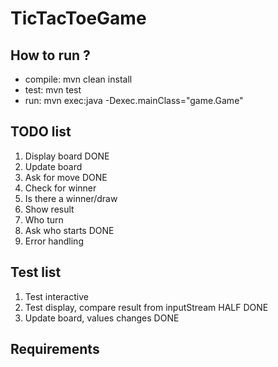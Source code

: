 # TicTacToeGame

## How to run ?
- compile: mvn clean install
- test: mvn test
- run: mvn exec:java -Dexec.mainClass="game.Game"

## TODO list
1. Display board DONE
2. Update board 
3. Ask for move DONE
4. Check for winner
5. Is there a winner/draw
6. Show result
7. Who turn
8. Ask who starts DONE
9. Error handling

## Test list
1. Test interactive 
2. Test display, compare result from inputStream HALF DONE
3. Update board, values changes DONE


## Requirements




